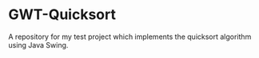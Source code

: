 # GWT-Quicksort
A repository for my test project which implements the quicksort algorithm using Java Swing.
